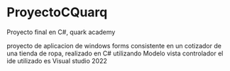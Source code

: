 # ProyectoCQuarq
Proyecto final en C#, quark academy

proyecto de aplicacion de windows forms consistente en un cotizador de una tienda de ropa, realizado en C# utilizando Modelo vista controlador
el ide utilizado es Visual studio 2022
